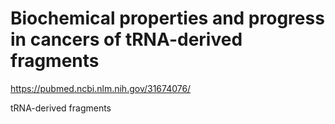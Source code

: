 # Biochemical properties and progress in cancers of tRNA-derived fragments


https://pubmed.ncbi.nlm.nih.gov/31674076/


tRNA-derived fragments

